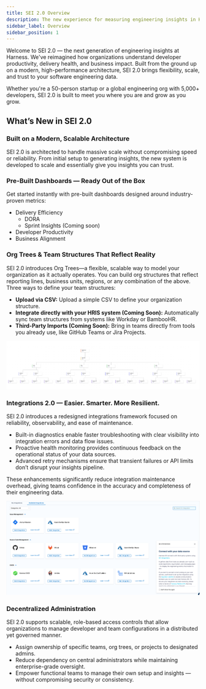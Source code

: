 ```yaml
---
title: SEI 2.0 Overview
description: The new experience for measuring engineering insights in Harness SEI
sidebar_label: Overview
sidebar_position: 1
---
```


Welcome to SEI 2.0 — the next generation of engineering insights at Harness. We've reimagined how organizations understand developer productivity, delivery health, and business impact. Built from the ground up on a modern, high-performance architecture, SEI 2.0 brings flexibility, scale, and trust to your software engineering data.

Whether you're a 50-person startup or a global engineering org with 5,000+ developers, SEI 2.0 is built to meet you where you are and grow as you grow.

## What’s New in SEI 2.0

### Built on a Modern, Scalable Architecture

SEI 2.0 is architected to handle massive scale without compromising speed or reliability. From initial setup to generating insights, the new system is developed to scale and essentially give you insights you can trust.

### Pre-Built Dashboards — Ready Out of the Box

Get started instantly with pre-built dashboards designed around industry-proven metrics:

* Delivery Efficiency
  * DORA
  * Sprint Insights (Coming soon)
* Developer Productivity
* Business Alignment

### Org Trees & Team Structures That Reflect Reality

SEI 2.0 introduces Org Trees—a flexible, scalable way to model your organization as it actually operates. You can build org structures that reflect reporting lines, business units, regions, or any combination of the above.
Three ways to define your team structures:

* **Upload via CSV:** Upload a simple CSV to define your organization structure.
* **Integrate directly with your HRIS system (Coming Soon):** Automatically sync team structures from systems like Workday or BambooHR.
* **Third-Party Imports (Coming Soon):** Bring in teams directly from tools you already use, like GitHub Teams or Jira Projects.

![](./static/org-tree-preview.png)

### Integrations 2.0 — Easier. Smarter. More Resilient.

SEI 2.0 introduces a redesigned integrations framework focused on reliability, observability, and ease of maintenance.

* Built-in diagnostics enable faster troubleshooting with clear visibility into integration errors and data flow issues.
* Proactive health monitoring provides continuous feedback on the operational status of your data sources.
* Advanced retry mechanisms ensure that transient failures or API limits don’t disrupt your insights pipeline.

These enhancements significantly reduce integration maintenance overhead, giving teams confidence in the accuracy and completeness of their engineering data.

![](./static/integrations.png)

### Decentralized Administration

SEI 2.0 supports scalable, role-based access controls that allow organizations to manage developer and team configurations in a distributed yet governed manner.

* Assign ownership of specific teams, org trees, or projects to designated admins.
* Reduce dependency on central administrators while maintaining enterprise-grade oversight.
* Empower functional teams to manage their own setup and insights — without compromising security or consistency.